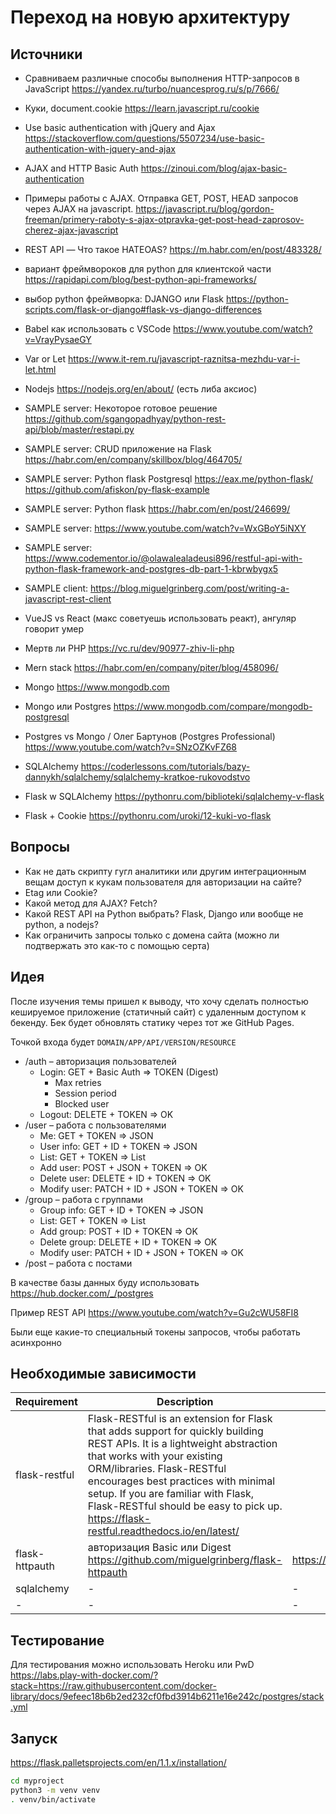 # Переход на новую архитектуру

## Источники

* Сравниваем различные способы выполнения HTTP-запросов в JavaScript https://yandex.ru/turbo/nuancesprog.ru/s/p/7666/
* Куки, document.cookie https://learn.javascript.ru/cookie
* Use basic authentication with jQuery and Ajax https://stackoverflow.com/questions/5507234/use-basic-authentication-with-jquery-and-ajax
* AJAX and HTTP Basic Auth https://zinoui.com/blog/ajax-basic-authentication
* Примеры работы с AJAX. Отправка GET, POST, HEAD запросов через AJAX на javascript. https://javascript.ru/blog/gordon-freeman/primery-raboty-s-ajax-otpravka-get-post-head-zaprosov-cherez-ajax-javascript
* REST API — Что такое HATEOAS? https://m.habr.com/en/post/483328/
* вариант фреймвороков для python для клиентской части https://rapidapi.com/blog/best-python-api-frameworks/
* выбор python фреймворка: DJANGO или Flask https://python-scripts.com/flask-or-django#flask-vs-django-differences
* Babel как использовать с VSCode https://www.youtube.com/watch?v=VrayPysaeGY
* Var or Let https://www.it-rem.ru/javascript-raznitsa-mezhdu-var-i-let.html
* Nodejs https://nodejs.org/en/about/ (есть либа аксиос)

* SAMPLE server: Некоторое готовое решение https://github.com/sgangopadhyay/python-rest-api/blob/master/restapi.py
* SAMPLE server: CRUD приложение на Flask https://habr.com/en/company/skillbox/blog/464705/
* SAMPLE server: Python flask Postgresql https://eax.me/python-flask/ https://github.com/afiskon/py-flask-example
* SAMPLE server: Python flask https://habr.com/en/post/246699/
* SAMPLE server: https://www.youtube.com/watch?v=WxGBoY5iNXY
* SAMPLE server: https://www.codementor.io/@olawalealadeusi896/restful-api-with-python-flask-framework-and-postgres-db-part-1-kbrwbygx5

* SAMPLE client: https://blog.miguelgrinberg.com/post/writing-a-javascript-rest-client

* VueJS vs React (макс советуешь использовать реакт), ангуляр говорит умер

* Мертв ли PHP https://vc.ru/dev/90977-zhiv-li-php

* Mern stack https://habr.com/en/company/piter/blog/458096/
* Mongo https://www.mongodb.com

* Mongo или Postgres https://www.mongodb.com/compare/mongodb-postgresql
* Postgres vs Mongo / Олег Бартунов (Postgres Professional) https://www.youtube.com/watch?v=SNzOZKvFZ68

* SQLAlchemy https://coderlessons.com/tutorials/bazy-dannykh/sqlalchemy/sqlalchemy-kratkoe-rukovodstvo
* Flask w SQLAlchemy https://pythonru.com/biblioteki/sqlalchemy-v-flask

* Flask + Cookie https://pythonru.com/uroki/12-kuki-vo-flask

## Вопросы

* Как не дать скрипту гугл аналитики или другим интеграционным вещам доступ к кукам пользователя для авторизации на сайте?
* Etag или Cookie?
* Какой метод для AJAX? Fetch?
* Какой REST API на Python выбрать? Flask, Django или вообще не python, а nodejs?
* Как ограничить запросы только с домена сайта (можно ли подтвержать это как-то с помощью серта)

## Идея

После изучения темы пришел к выводу, что хочу сделать полностью кешируемое приложение (статичный сайт) с удаленным доступом к бекенду. Бек будет обновлять статику через тот же GitHub Pages.

Точкой входа будет `DOMAIN/APP/API/VERSION/RESOURCE`

* /auth – авторизация пользователей
  * Login: GET + Basic Auth => TOKEN (Digest)
    * Max retries
    * Session period
    * Blocked user
  * Logout: DELETE + TOKEN => OK
* /user – работа с пользователями
  * Me: GET + TOKEN => JSON
  * User info: GET + ID + TOKEN => JSON
  * List: GET + TOKEN => List
  * Add user: POST + JSON + TOKEN => OK
  * Delete user: DELETE + ID + TOKEN => OK
  * Modify user: PATCH + ID + JSON + TOKEN => OK
* /group – работа с группами
  * Group info: GET + ID + TOKEN => JSON
  * List: GET + TOKEN => List
  * Add group: POST + ID + TOKEN => OK
  * Delete group: DELETE + ID + TOKEN => OK
  * Modify user: PATCH + ID + JSON + TOKEN => OK
* /post – работа с постами

В качестве базы данных буду использовать https://hub.docker.com/_/postgres

Пример REST API https://www.youtube.com/watch?v=Gu2cWU58FI8

Были еще какие-то специальный токены запросов, чтобы работать асинхронно

## Необходимые зависимости

|Requirement|Description|Source|
|-|-|-|
|flask-restful|Flask-RESTful is an extension for Flask that adds support for quickly building REST APIs. It is a lightweight abstraction that works with your existing ORM/libraries. Flask-RESTful encourages best practices with minimal setup. If you are familiar with Flask, Flask-RESTful should be easy to pick up. https://flask-restful.readthedocs.io/en/latest/||
|flask-httpauth|авторизация Basic или Digest https://github.com/miguelgrinberg/flask-httpauth|https://habr.com/en/post/246699/|
|sqlalchemy|-|-|
|-|-|-|

## Тестирование

Для тестирования можно использовать Heroku или PwD
https://labs.play-with-docker.com/?stack=https://raw.githubusercontent.com/docker-library/docs/9efeec18b6b2ed232cf0fbd3914b6211e16e242c/postgres/stack.yml

## Запуск

https://flask.palletsprojects.com/en/1.1.x/installation/

```bash
cd myproject
python3 -m venv venv
. venv/bin/activate
```
